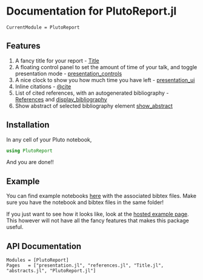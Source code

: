 # Documentation for PlutoReport.jl

```@meta
CurrentModule = PlutoReport
```

## Features

1. A fancy title for your report - [Title](@ref)
2. A floating control panel to set the amount of time of your talk, and toggle presentation mode - [presentation_controls](@ref)
3. A nice clock to show you how much time you have left - [presentation_ui](@ref)
4. Inline citations - [@cite](@ref)
5. List of cited references, with an autogenerated bibliography - [References](@ref) and [display_bibliography](@ref)
6. Show abstract of selected bibliography element [show_abstract](@ref)

## Installation

In any cell of your Pluto notebook,

```julia
using PlutoReport
```

And you are done!!

## Example

You can find example notebooks [here](https://github.com/DhruvaSambrani/PlutoReport.jl/tree/main/examples) with the associated bibtex files. Make sure you have the notebook and bibtex files in the same folder!

If you just want to see how it looks like, look at the [hosted example page](./example.html). This however will not have all the fancy features that makes this package useful.

## API Documentation

```@autodocs
Modules = [PlutoReport]
Pages   = ["presentation.jl", "references.jl", "Title.jl", "abstracts.jl", "PlutoReport.jl"]
```
